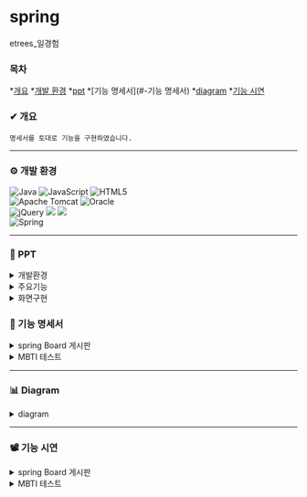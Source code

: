 # spring
 etrees_일경험

### 목차
*[개요](#-개요)
*[개발 환경](#-개발-환경)
*[ppt](#-ppt)
*[기능 명세서](#-기능 명세서)
*[diagram](#-diagram)
*[기능 시연](#-기능-시연)


### ✔ 개요
```
명세서를 토대로 기능을 구현하였습니다.
```
***
### ⚙ 개발 환경
![Java](https://img.shields.io/badge/java-%23ED8B00.svg?style=for-the-badge&logo=openjdk&logoColor=white)
![JavaScript](https://img.shields.io/badge/javascript-%23323330.svg?style=for-the-badge&logo=javascript&logoColor=%23F7DF1E)
![HTML5](https://img.shields.io/badge/html5-%23E34F26.svg?style=for-the-badge&logo=html5&logoColor=white)
<br>
![Apache Tomcat](https://img.shields.io/badge/apache%20tomcat-%23F8DC75.svg?style=for-the-badge&logo=apache-tomcat&logoColor=black)
![Oracle](https://img.shields.io/badge/Oracle-F80000?style=for-the-badge&logo=oracle&logoColor=white)
<br>
![jQuery](https://img.shields.io/badge/jquery-%230769AD.svg?style=for-the-badge&logo=jquery&logoColor=white)
<img src="https://img.shields.io/badge/JSP-E34F26?style=flat-square&logo=JSP&logoColor=white">
<img src="https://img.shields.io/badge/Mybatis-000000?style=flat&logo=Fluentd&logoColor=white"/>
<br>
![Spring](https://img.shields.io/badge/spring-%236DB33F.svg?style=for-the-badge&logo=spring&logoColor=white)

***

### 📂 PPT
<details>
  <summary>
   개발환경
  </summary>

</details>

<details>
  <summary>
   주요기능
  </summary>

</details>

<details>
  <summary>
   화면구현
  </summary>

</details>

### 📑 기능 명세서
<details>
  <summary>
    spring Board 게시판
  </summary>

![교육용 화면_2](https://github.com/yjeongyjeong/workExperience_spring/assets/147116001/f47465b1-1f59-4577-aa1c-239a2209347d)
![교육용 화면_3](https://github.com/yjeongyjeong/workExperience_spring/assets/147116001/97de0f93-7f9b-4e37-a307-5c6c6f37539a)
![교육용 화면_4](https://github.com/yjeongyjeong/workExperience_spring/assets/147116001/a23b7774-bda3-4d4d-8d66-8d8e7afd88b2)
![교육용 화면_5](https://github.com/yjeongyjeong/workExperience_spring/assets/147116001/29c1b3d4-2063-4a6b-88ad-f1ebf6dfc328)
![교육용 화면_6](https://github.com/yjeongyjeong/workExperience_spring/assets/147116001/f4b6815a-b37c-401f-9642-152633cf0a28)
![교육용 화면_7](https://github.com/yjeongyjeong/workExperience_spring/assets/147116001/3201ff04-9d27-4d3b-b125-02d8c92b9367)
![교육용 화면_8](https://github.com/yjeongyjeong/workExperience_spring/assets/147116001/cb9acbbc-d7c2-4422-8c85-e1057c5822a0)

</details>

<details>
  <summary>
    MBTI 테스트
  </summary>

![MBTI 만들기_2](https://github.com/yjeongyjeong/workExperience_spring/assets/147116001/3dbc077b-cc53-4cb6-b080-fe111a1020c1)
![MBTI 만들기_3](https://github.com/yjeongyjeong/workExperience_spring/assets/147116001/b6a259a4-827e-4683-a2d4-379677f9303b)
![MBTI 만들기_4](https://github.com/yjeongyjeong/workExperience_spring/assets/147116001/ad309cac-543f-46ab-a32b-007997372aeb)
![MBTI 만들기_5](https://github.com/yjeongyjeong/workExperience_spring/assets/147116001/74d624f0-9d66-4e1c-8a87-4ceb8e295e8f)
</details>

***

### 📊 Diagram
<details>
  <summary>
    diagram
  </summary>
</details>

***

### 📽 기능 시연

<details>
  <summary>
spring Board 게시판
  </summary>

</details>

<details>
  <summary>
MBTI 테스트
  </summary>

</details>
